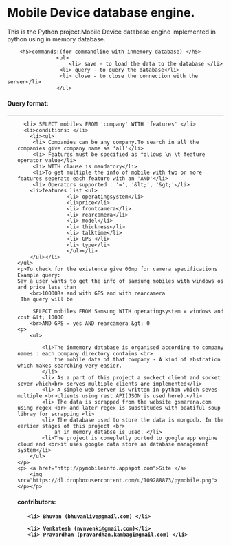 <h1>Mobile Device database engine.</h1>
<p>
This is the Python project.Mobile Device database engine implemented in python using in memory database. 
<p>
	
		<h5>commands:(for commandline with inmemory database) </h5>
					<ul>
						<li> save - to load the data to the database </li>
					 <li> query - to query the database</li>
					 <li> close - to close the connection with the server</li>
					</ul>
 <h4> Query format: </h4>
  	<hr />
  	<ul>
  	
	  <li> SELECT mobiles FROM 'company' WITH 'features' </li>
	  <li>conditions: </li>
	  	<li><ul>
	     <li> Companies can be any company.To search in all the companies give company name as 'all'</li>
	     <li> Features must be specified as follows \n \t feature operator value</li>
	     <li> WITH clause is mandatory</li>
	     <li>To get multiple the info of mobile with two or more features seperate each feature with an 'AND'</li>
	     <li> Operators supported : '=', '&lt;', '&gt;'</li>
	    <li>features list <ul>
					<li> operatingsystem</li>
					<li>price</li>
					<li> frontcamera</li>
					<li> rearcamera</li>
					<li> model</li>
					<li> thickness</li>
					<li> talktime</li>
					<li> GPS </li>
					<li> type</li>
					</ul></li>
		</ul></li>			
	</ul>
	<p>To check for the existence give 00mp for camera specifications
	Example query:
	Say a user wants to get the info of samsung mobiles with windows os and price less than 
		<br>10000Rs and with GPS and with rearcamera
	 The query will be
		
		 SELECT mobiles FROM Samsung WITH operatingsystem = windows and cost &lt; 10000
		<br>AND GPS = yes AND rearcamera &gt; 0 
	<p> 
		<ul>
			
			<li>The inmemory database is organised according to company names : each company directory contains <br>
				the mobile data of that company - A kind of abstration which makes searching very easier.
			</li>
			<li> As a part of this project a sockect client and socket sever which<br> serves multiple clients are implemented</li>
			<li> A simple web server is written in python which seves multiple <br>clients using rest API(JSON is used here).</li>
			<li> The data is scrapped from the website gsmarena.com using regex <br> and later regex is substitudes with beatiful soup libray for scrapping <li>
			<li> The database used to store the data is mongodb. In the earlier stages of this project <br>
				an in memory databse is used. </li>
			<li>The project is comepletly ported to google app engine cloud and <br>it uses google data store as database management system</li>
		</ul>
	</p>
	<p> <a href="http://pymobileinfo.appspot.com">Site </a>
		<img src="https://dl.dropboxusercontent.com/u/109288873/pymobile.png"></p></p>
</p>		

</p>
<p>
<h4> contributors: <h4>
  <ul>
    
    <li> Bhuvan (bhuvanlive@gmail.com) </li>
    
    <li> Venkatesh (nvnvenki@gmail.com)</li>
    <li> Pravardhan (pravardhan.kambagi@gmail.com) </li>
  </ul>
</p>
